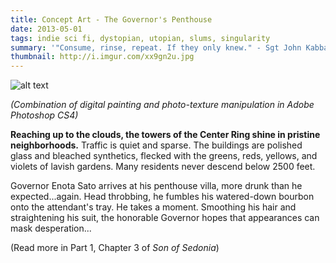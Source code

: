 ```yaml
---
title: Concept Art - The Governor's Penthouse
date: 2013-05-01
tags: indie sci fi, dystopian, utopian, slums, singularity
summary: '"Consume, rinse, repeat. If they only knew." - Sgt John Kabbard. SCPD EXO Division.'
thumbnail: http://i.imgur.com/xx9gn2u.jpg
---
```


![alt text](http://i.imgur.com/0whwtyb.jpg "Title")

*(Combination of digital painting and photo-texture manipulation in Adobe Photoshop CS4)*

**Reaching up to the clouds, the towers of the Center Ring shine in pristine neighborhoods.** Traffic is quiet and sparse. The buildings are polished glass and bleached synthetics, flecked with the greens, reds, yellows, and violets of lavish gardens. Many residents never descend below 2500 feet.

Governor Enota Sato arrives at his penthouse villa, more drunk than he expected...again. Head throbbing, he fumbles his watered-down bourbon onto the attendant's tray. He takes a moment. Smoothing his hair and straightening his suit, the honorable Governor hopes that appearances can mask desperation...

(Read more in Part 1, Chapter 3 of *Son of Sedonia*)






